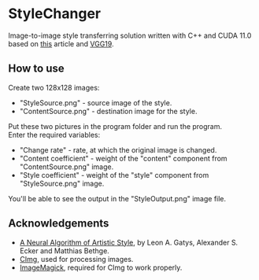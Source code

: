 # StyleChanger
Image-to-image style transferring solution written with C++ and CUDA 11.0 based on [this](https://arxiv.org/abs/1508.06576) article and [VGG19](https://keras.io/api/applications/vgg/).

## How to use
Create two 128x128 images:
* "StyleSource.png" - source image of the style.
* "ContentSource.png" - destination image for the style.  
  
Put these two pictures in the program folder and run the program.  
Enter the required variables:
* "Change rate" - rate, at which the original image is changed.
* "Content coefficient" - weight of the "content" component from "ContentSource.png" image.
* "Style coefficient" - weight of the "style" component from "StyleSource.png" image.  

You'll be able to see the output in the "StyleOutput.png" image file.

## Acknowledgements
* [A Neural Algorithm of Artistic Style](https://arxiv.org/abs/1508.06576), by Leon A. Gatys, Alexander S. Ecker and Matthias Bethge.
* [CImg](https://cimg.eu/), used for processing images.
* [ImageMagick](https://imagemagick.org/), required for CImg to work properly.
